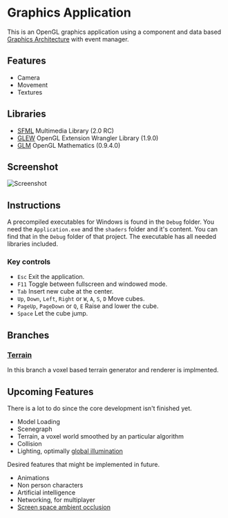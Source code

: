 Graphics Application
====================

This is an OpenGL graphics application using a component and data based [Graphics Architecture](https://github.com/ComputerGame/GraphicsArchitecture) with event manager.

Features
--------

- Camera
- Movement
- Textures

Libraries
---------

- [SFML](http://www.sfml-dev.org/) Multimedia Library (2.0 RC)
- [GLEW](http://glew.sourceforge.net/) OpenGL Extension Wrangler Library (1.9.0)
- [GLM](http://glm.g-truc.net/) OpenGL Mathematics (0.9.4.0)

Screenshot
----------

![Screenshot](https://raw.github.com/ComputerGame/GraphicsApplication/master/screenshot.png)

Instructions
------------

A precompiled executables for Windows is found in the `Debug` folder. You need the `Application.exe` and the `shaders` folder and it's content. You can find that in the `Debug` folder of that project. The executable has all needed libraries included. 

### Key controls

- `Esc` Exit the application.
- `F11` Toggle between fullscreen and windowed mode.
- `Tab` Insert new cube at the center.
- `Up`, `Down`, `Left`, `Right` or `W`, `A`, `S`, `D` Move cubes.
- `PageUp`, `PageDown` or `Q`, `E` Raise and lower the cube.
- `Space` Let the cube jump.

Branches
--------

### [Terrain](https://github.com/ComputerGame/GraphicsApplication/tree/terrain)

In this branch a voxel based terrain generator and renderer is implmented.

Upcoming Features
-----------------

There is a lot to do since the core development isn't finished yet.

- Model Loading
- Scenegraph
- Terrain, a voxel world smoothed by an particular algorithm
- Collision
- Lighting, optimally [global illumination](http://en.wikipedia.org/wiki/Global_illumination)

Desired features that might be implemented in future.

- Animations
- Non person characters
- Artificial intelligence
- Networking, for multiplayer
- [Screen space ambient occlusion](http://en.wikipedia.org/wiki/Screen_space_ambient_occlusion)